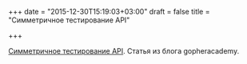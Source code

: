 +++
date = "2015-12-30T15:19:03+03:00"
draft = false
title = "Симметричное тестирование API"

+++

<p><a href="https://blog.gopheracademy.com/advent-2015/symmetric-api-testing-in-go/">Симметричное тестирование API</a>. Статья из блога&nbsp;gopheracademy.</p>

